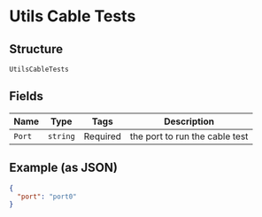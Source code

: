 
# Utils Cable Tests

## Structure

`UtilsCableTests`

## Fields

| Name | Type | Tags | Description |
|  --- | --- | --- | --- |
| `Port` | `string` | Required | the port to run the cable test |

## Example (as JSON)

```json
{
  "port": "port0"
}
```

